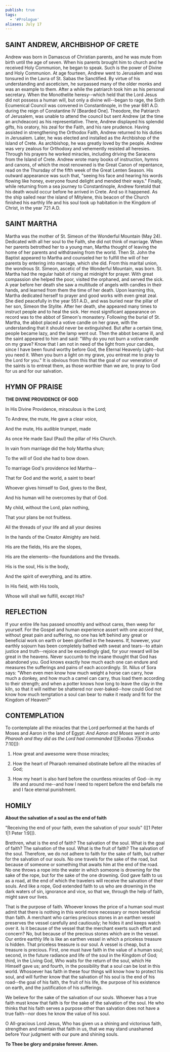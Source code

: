 ```yaml
---
publish: true
tags:
  - '#Prologue'
aliases: July 17
---
```


## SAINT ANDREW, ARCHBISHOP OF CRETE

Andrew was born in Damascus of Christian parents, and he was mute from birth until the age of seven. When his parents brought him to church and he received Holy Communion, he began to speak. Such is the power of Divine and Holy Communion. At age fourteen, Andrew went to Jerusalem and was tonsured in the Lavra of St. Sabas the Sanctified. By virtue of his understanding and asceticism, he surpassed many of the older monks and was an example to them. After a while the patriarch took him as his personal secretary. When the Monothelite heresy--which held that the Lord Jesus did not possess a human will, but only a divine will--began to rage, the Sixth Ecumenical Council was convened in Constantinople, in the year 681 A.D. during the reign of Constantine IV [Bearded One]. Theodore, the Patriarch of Jerusalem, was unable to attend the council but sent Andrew (at the time an archdeacon) as his representative. There, Andrew displayed his splendid gifts, his oratory, his zeal for the Faith, and his rare prudence. Having assisted in strengthening the Orthodox Faith, Andrew returned to his duties in Jerusalem. Later, he was elected and installed as the Archbishop of the Island of Crete. As archbishop, he was greatly loved by the people. Andrew was very zealous for Orthodoxy and vehemently resisted all heresies. Through his prayers he worked miracles, including driving the Saracens from the Island of Crete. Andrew wrote many books of instruction, hymns and canons, of which the most renowned is the Great Canon of repentance, read on the Thursday of the fifth week of the Great Lenten Season. His outward appearance was such that, "seeing his face and hearing his words flowing like honey, everyone found delight and mended their ways." Finally, while returning from a sea journey to Constantinople, Andrew foretold that his death would occur before he arrived in Crete. And so it happened. As the ship sailed near the island of Mitylene, this beacon of the Church finished his earthly life and his soul took up habitation in the Kingdom of Christ, in the year 721 A.D.

## SAINT MARTHA

Martha was the mother of St. Simeon of the Wonderful Mountain (May 24). Dedicated with all her soul to the Faith, she did not think of marriage. When her parents betrothed her to a young man, Martha thought of leaving the home of her parents and withdrawing from the world. Then St. John the Baptist appeared to Martha and counseled her to fulfill the will of her parents by entering into marriage, which she did. From this marital union, the wondrous St. Simeon, ascetic of the Wonderful Mountain, was born. St. Martha had the regular habit of rising at midnight for prayer. With great compassion she helped the poor, visited the orphaned, and served the sick. A year before her death she saw a multitude of angels with candles in their hands, and learned from them the time of her death. Upon learning this, Martha dedicated herself to prayer and good works with even great zeal. She died peacefully in the year 551 A.D., and was buried near the pillar of her son, Simeon the Stylite. After her death, she appeared many times to instruct people and to heal the sick. Her most significant appearance on record was to the abbot of Simeon's monastery. Following the burial of St. Martha, the abbot placed a votive candle on her grave, with the understanding that it should never be extinguished. But after a certain time, people became lazy, and the lamp went out. Then the abbot became ill, and the saint appeared to him and said: "Why do you not burn a votive candle on my grave? Know that I am not in need of the light from your candles, since I have been found worthy before God, the Eternal Heavenly Light--but you need it. When you burn a light on my grave, you entreat me to pray to the Lord for you." It is obvious from this that the goal of our veneration of the saints is to entreat them, as those worthier than we are, to pray to God for us and for our salvation.

## HYMN OF PRAISE

**THE DIVINE PROVIDENCE OF GOD**

In His Divine Providence, miraculous is the Lord;

To Andrew, the mute, He gave a clear voice,

And the mute, His audible trumpet, made

As once He made Saul (Paul) the pillar of His Church.

In vain from marriage did the holy Martha shun;

To the will of God she had to bow down.

To marriage God's providence led Martha--

That for God and the world, a saint to bear!

Whoever gives himself to God, gives to the Best,

And his human will he overcomes by that of God.

My child, without the Lord, plan nothing,

That your plans be not fruitless.

All the threads of your life and all your desires

In the hands of the Creator Almighty are held.

His are the fields, His are the slopes,

His are the elements--the foundations and the threads.

His is the soul, His is the body,

And the spirit of everything, and its attire.

In His field, with His tools,

Whose will shall we fulfill, except His?

## REFLECTION

If your entire life has passed smoothly and without cares, then weep for yourself. For the Gospel and human experience assert with one accord that, without great pain and suffering, no one has left behind any great or beneficial work on earth or been glorified in the heavens. If, however, your earthly sojourn has been completely bathed with sweat and tears--to attain justice and truth--rejoice and be exceedingly glad, for your reward will be great in the heavens. Never succumb to the insane thought that God has abandoned you. God knows exactly how much each one can endure and measures the sufferings and pains of each accordingly. St. Nilus of Sora says: "When even men know how much weight a horse can carry, how much a donkey, and how much a camel can carry, thus load them according to their strength; and when a potter knows how long to leave the clay in the kiln, so that it will neither be shattered nor over-baked--how could God not know how much temptation a soul can bear to make it ready and fit for the Kingdom of Heaven?"

## CONTEMPLATION

To contemplate all the miracles that the Lord performed at the hands of Moses and Aaron in the land of Egypt: _And Aaron and Moses went in unto Pharaoh and they did as the Lord had commanded_ ([[Exodus 7|Exodus 7:10]]):

1. How great and awesome were those miracles;

2. How the heart of Pharaoh remained obstinate before all the miracles of God;

3. How my heart is also hard before the countless miracles of God--in my life and around me--and how I need to repent before the end befalls me and I face eternal punishment.

## HOMILY

**About the salvation of a soul as the end of faith**

"Receiving the end of your faith, even the salvation of your souls" ([[1 Peter 1|1 Peter 1:9]]).

Brethren, what is the end of faith? The salvation of the soul. What is the goal of faith? The salvation of the soul. What is the fruit of faith? The salvation of the soul. Therefore, we do not adhere to faith for the sake of faith, but rather for the salvation of our souls. No one travels for the sake of the road, but because of someone or something that awaits him at the end of the road. No one throws a rope into the water in which someone is drowning for the sake of the rope, but for the sake of the one drowning. God gave faith to us as a road, at the end of which the travelers will receive the salvation of their souls. And like a rope, God extended faith to us who are drowning in the dark waters of sin, ignorance and vice, so that we, through the help of faith, might save our lives.

That is the purpose of faith. Whoever knows the price of a human soul must admit that there is nothing in this world more necessary or more beneficial than faith. A merchant who carries precious stones in an earthen vessel preserves the vessel carefully and cautiously; he hides it and keeps watch over it. Is it because of the vessel that the merchant exerts such effort and concern? No, but because of the precious stones which are in the vessel. Our entire earthly life is like an earthen vessel in which a priceless treasure is hidden. That priceless treasure is our soul. A vessel is cheap, but a treasure is precious. First, one must have faith in the value of a human soul; second, in the future radiance and life of the soul in the Kingdom of God; third, in the Living God, Who waits for the return of the soul, which He Himself gave us; and fourth, in the possibility that a soul can be lost in this world. Whosoever has faith in these four things will know how to protect his soul, and will further know that the salvation of his soul is the end of his road--the goal of his faith, the fruit of his life, the purpose of his existence on earth, and the justification of his sufferings.

We believe for the sake of the salvation of our souls. Whoever has a true faith must know that faith is for the sake of the salvation of the soul. He who thinks that his faith serves a purpose other than salvation does not have a true faith--nor does he know the value of his soul.

O All-gracious Lord Jesus, Who has given us a shining and victorious faith, strengthen and maintain that faith in us, that we may stand unashamed before Your judgment with our pure and shining souls.

**To Thee be glory and praise forever. Amen.**
